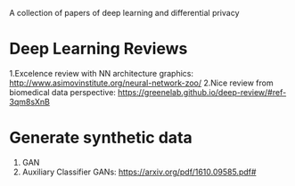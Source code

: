 A collection of papers of deep learning and differential privacy

# Deep Learning Reviews
  1.Excelence review with NN architecture graphics: http://www.asimovinstitute.org/neural-network-zoo/
  2.Nice review from biomedical data perspective: https://greenelab.github.io/deep-review/#ref-3qm8sXnB
# Generate synthetic data
  1. GAN
  2. Auxiliary Classifier GANs: https://arxiv.org/pdf/1610.09585.pdf#
